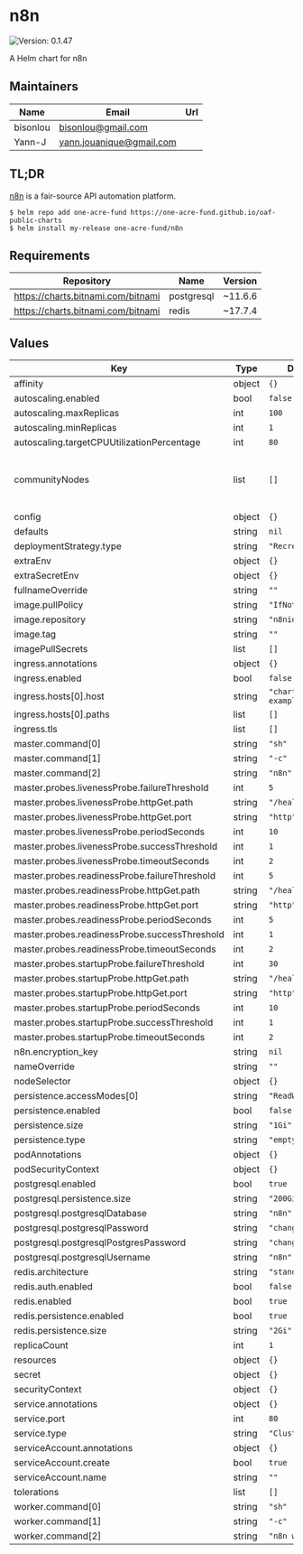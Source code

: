 # n8n

![Version: 0.1.47](https://img.shields.io/badge/Version-0.1.47-informational?style=flat-square)

A Helm chart for n8n

## Maintainers

| Name | Email | Url |
| ---- | ------ | --- |
| bisonlou | <bisonlou@gmail.com> |  |
| Yann-J | <yann.jouanique@gmail.com> |  |

## TL;DR

[n8n](https://www.n8n.io/) is a fair-source API automation platform.

```console
$ helm repo add one-acre-fund https://one-acre-fund.github.io/oaf-public-charts
$ helm install my-release one-acre-fund/n8n
```

## Requirements

| Repository | Name | Version |
|------------|------|---------|
| https://charts.bitnami.com/bitnami | postgresql | ~11.6.6 |
| https://charts.bitnami.com/bitnami | redis | ~17.7.4 |

## Values

| Key | Type | Default | Description |
|-----|------|---------|-------------|
| affinity | object | `{}` |  |
| autoscaling.enabled | bool | `false` |  |
| autoscaling.maxReplicas | int | `100` |  |
| autoscaling.minReplicas | int | `1` |  |
| autoscaling.targetCPUUtilizationPercentage | int | `80` |  |
| communityNodes | list | `[]` | List of npm packages to install as community nodes |
| config | object | `{}` |  |
| defaults | string | `nil` |  |
| deploymentStrategy.type | string | `"Recreate"` |  |
| extraEnv | object | `{}` |  |
| extraSecretEnv | object | `{}` |  |
| fullnameOverride | string | `""` |  |
| image.pullPolicy | string | `"IfNotPresent"` |  |
| image.repository | string | `"n8nio/n8n"` |  |
| image.tag | string | `""` |  |
| imagePullSecrets | list | `[]` |  |
| ingress.annotations | object | `{}` |  |
| ingress.enabled | bool | `false` |  |
| ingress.hosts[0].host | string | `"chart-example.local"` |  |
| ingress.hosts[0].paths | list | `[]` |  |
| ingress.tls | list | `[]` |  |
| master.command[0] | string | `"sh"` |  |
| master.command[1] | string | `"-c"` |  |
| master.command[2] | string | `"n8n"` |  |
| master.probes.livenessProbe.failureThreshold | int | `5` |  |
| master.probes.livenessProbe.httpGet.path | string | `"/healthz"` |  |
| master.probes.livenessProbe.httpGet.port | string | `"http"` |  |
| master.probes.livenessProbe.periodSeconds | int | `10` |  |
| master.probes.livenessProbe.successThreshold | int | `1` |  |
| master.probes.livenessProbe.timeoutSeconds | int | `2` |  |
| master.probes.readinessProbe.failureThreshold | int | `5` |  |
| master.probes.readinessProbe.httpGet.path | string | `"/healthz"` |  |
| master.probes.readinessProbe.httpGet.port | string | `"http"` |  |
| master.probes.readinessProbe.periodSeconds | int | `5` |  |
| master.probes.readinessProbe.successThreshold | int | `1` |  |
| master.probes.readinessProbe.timeoutSeconds | int | `2` |  |
| master.probes.startupProbe.failureThreshold | int | `30` |  |
| master.probes.startupProbe.httpGet.path | string | `"/healthz"` |  |
| master.probes.startupProbe.httpGet.port | string | `"http"` |  |
| master.probes.startupProbe.periodSeconds | int | `10` |  |
| master.probes.startupProbe.successThreshold | int | `1` |  |
| master.probes.startupProbe.timeoutSeconds | int | `2` |  |
| n8n.encryption_key | string | `nil` |  |
| nameOverride | string | `""` |  |
| nodeSelector | object | `{}` |  |
| persistence.accessModes[0] | string | `"ReadWriteOnce"` |  |
| persistence.enabled | bool | `false` |  |
| persistence.size | string | `"1Gi"` |  |
| persistence.type | string | `"emptyDir"` |  |
| podAnnotations | object | `{}` |  |
| podSecurityContext | object | `{}` |  |
| postgresql.enabled | bool | `true` |  |
| postgresql.persistence.size | string | `"200Gi"` |  |
| postgresql.postgresqlDatabase | string | `"n8n"` |  |
| postgresql.postgresqlPassword | string | `"changeme"` |  |
| postgresql.postgresqlPostgresPassword | string | `"changeme"` |  |
| postgresql.postgresqlUsername | string | `"n8n"` |  |
| redis.architecture | string | `"standalone"` |  |
| redis.auth.enabled | bool | `false` |  |
| redis.enabled | bool | `true` |  |
| redis.persistence.enabled | bool | `true` |  |
| redis.persistence.size | string | `"2Gi"` |  |
| replicaCount | int | `1` |  |
| resources | object | `{}` |  |
| secret | object | `{}` |  |
| securityContext | object | `{}` |  |
| service.annotations | object | `{}` |  |
| service.port | int | `80` |  |
| service.type | string | `"ClusterIP"` |  |
| serviceAccount.annotations | object | `{}` |  |
| serviceAccount.create | bool | `true` |  |
| serviceAccount.name | string | `""` |  |
| tolerations | list | `[]` |  |
| worker.command[0] | string | `"sh"` |  |
| worker.command[1] | string | `"-c"` |  |
| worker.command[2] | string | `"n8n worker"` |  |